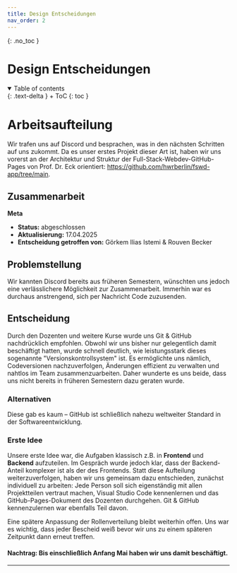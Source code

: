 ```yaml
---
title: Design Entscheidungen
nav_order: 2
---
```


{: .no_toc }
# Design Entscheidungen

<details open markdown="block">
{: .text-delta }
<summary>Table of contents</summary>
+ ToC
{: toc }
</details>

# Arbeitsaufteilung

Wir trafen uns auf Discord und besprachen, was in den nächsten Schritten auf uns zukommt. Da es unser erstes Projekt dieser Art ist, haben wir uns vorerst an der Architektur und Struktur der Full-Stack-Webdev-GitHub-Pages von Prof. Dr. Eck orientiert: https://github.com/hwrberlin/fswd-app/tree/main.

## Zusammenarbeit 

**Meta**  
- **Status:** abgeschlossen   
- **Aktualisierung:** 17.04.2025
- **Entscheidung getroffen von:** Görkem Ilias Istemi & Rouven Becker

## Problemstellung  

Wir kannten Discord bereits aus früheren Semestern, wünschten uns jedoch eine verlässlichere Möglichkeit zur Zusammenarbeit. Immerhin war es durchaus anstrengend, sich per Nachricht Code zuzusenden. 

## Entscheidung  

Durch den Dozenten und weitere Kurse wurde uns Git & GitHub nachdrücklich empfohlen. Obwohl wir uns bisher nur gelegentlich damit beschäftigt hatten, wurde schnell deutlich, wie leistungsstark dieses sogenannte "Versionskontrollsystem" ist. Es ermöglichte uns nämlich, Codeversionen nachzuverfolgen, Änderungen effizient zu verwalten und nahtlos im Team zusammenzuarbeiten. Daher wunderte es uns beide, dass uns nicht bereits in früheren Semestern dazu geraten wurde.

### Alternativen

Diese gab es kaum – GitHub ist schließlich nahezu weltweiter Standard in der Softwareentwicklung.

### Erste Idee
Unsere erste Idee war, die Aufgaben klassisch z.B. in **Frontend** und **Backend** aufzuteilen. Im Gespräch wurde jedoch klar, dass der Backend-Anteil komplexer ist als der des Frontends. Statt diese Aufteilung weiterzuverfolgen, haben wir uns gemeinsam dazu entschieden, zunächst individuell zu arbeiten: Jede Person soll sich eigenständig mit allen Projektteilen vertraut machen, Visual Studio Code kennenlernen und das GitHub-Pages-Dokument des Dozenten durchgehen. Git & GitHub kennenzulernen war ebenfalls Teil davon.

Eine spätere Anpassung der Rollenverteilung bleibt weiterhin offen. Uns war es wichtig, dass jeder Bescheid weiß bevor wir uns zu einem späteren Zeitpunkt dann erneut treffen. <br>

#### Nachtrag: Bis einschließlich Anfang Mai haben wir uns damit beschäftigt.

---

<!-- Hier die letzten Einträge aus der Ablaufdatei einfügen und AKTUELL MACHEN -->

<!-- Unbedingt erwähnen, wieso wir uns für vermutlich für SQLite entschieden haben und generell jede Entscheidung begründen -->
<!-- Datenbank Vergleich der Firebase vs. SQLite -->
<!-- # Einführung von Branch-Management und `.gitignore` -->
<!-- Weitere Betrachtungen unbedingt notieren und den Eintrag hier stets aktualisieren -->

